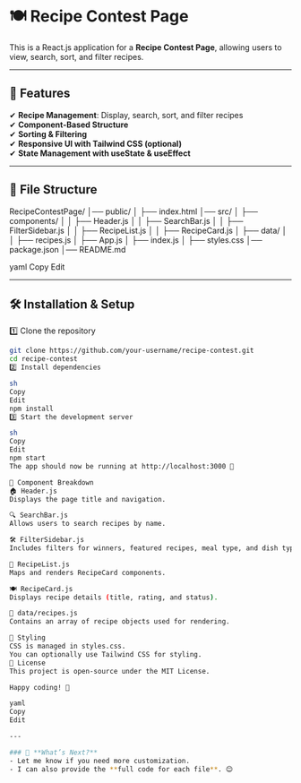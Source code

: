 # 🍽️ Recipe Contest Page  

This is a React.js application for a **Recipe Contest Page**, allowing users to view, search, sort, and filter recipes.  

---

## 🚀 Features  

✔ **Recipe Management**: Display, search, sort, and filter recipes  
✔ **Component-Based Structure**  
✔ **Sorting & Filtering**  
✔ **Responsive UI with Tailwind CSS (optional)**  
✔ **State Management with useState & useEffect**  

---

## 📂 **File Structure**  

RecipeContestPage/ │── public/
│ ├── index.html
│── src/
│ ├── components/
│ │ ├── Header.js
│ │ ├── SearchBar.js
│ │ ├── FilterSidebar.js
│ │ ├── RecipeList.js
│ │ ├── RecipeCard.js
│ ├── data/
│ │ ├── recipes.js
│ ├── App.js
│ ├── index.js
│ ├── styles.css
│── package.json
│── README.md

yaml
Copy
Edit

---

## 🛠️ **Installation & Setup**  

1️⃣ Clone the repository  
```sh
git clone https://github.com/your-username/recipe-contest.git
cd recipe-contest
2️⃣ Install dependencies

sh
Copy
Edit
npm install
3️⃣ Start the development server

sh
Copy
Edit
npm start
The app should now be running at http://localhost:3000 🎉

📜 Component Breakdown
🏠 Header.js
Displays the page title and navigation.

🔍 SearchBar.js
Allows users to search recipes by name.

🛠️ FilterSidebar.js
Includes filters for winners, featured recipes, meal type, and dish type.

📜 RecipeList.js
Maps and renders RecipeCard components.

🍽️ RecipeCard.js
Displays recipe details (title, rating, and status).

📂 data/recipes.js
Contains an array of recipe objects used for rendering.

🎨 Styling
CSS is managed in styles.css.
You can optionally use Tailwind CSS for styling.
📜 License
This project is open-source under the MIT License.

Happy coding! 🚀

yaml
Copy
Edit

---

### 📌 **What’s Next?**  
- Let me know if you need more customization.  
- I can also provide the **full code for each file**. 😊